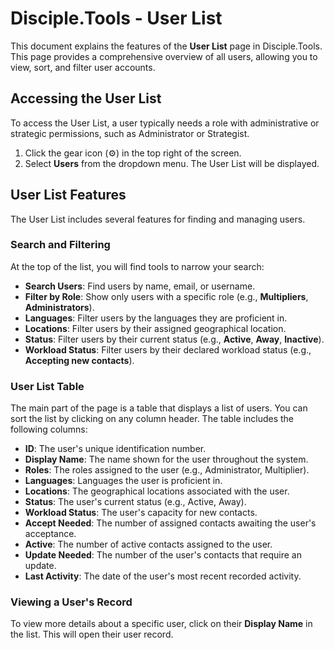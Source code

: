 # Disciple.Tools - User List

This document explains the features of the **User List** page in Disciple.Tools. This page provides a comprehensive overview of all users, allowing you to view, sort, and filter user accounts.

## Accessing the User List

To access the User List, a user typically needs a role with administrative or strategic permissions, such as Administrator or Strategist.

1.  Click the gear icon (⚙️) in the top right of the screen.
2.  Select **Users** from the dropdown menu. The User List will be displayed.

## User List Features

The User List includes several features for finding and managing users.

### Search and Filtering

At the top of the list, you will find tools to narrow your search:
*   **Search Users**: Find users by name, email, or username.
*   **Filter by Role**: Show only users with a specific role (e.g., **Multipliers**, **Administrators**).
*   **Languages**: Filter users by the languages they are proficient in.
*   **Locations**: Filter users by their assigned geographical location.
*   **Status**: Filter users by their current status (e.g., **Active**, **Away**, **Inactive**).
*   **Workload Status**: Filter users by their declared workload status (e.g., **Accepting new contacts**).

### User List Table

The main part of the page is a table that displays a list of users. You can sort the list by clicking on any column header. The table includes the following columns:

*   **ID**: The user's unique identification number.
*   **Display Name**: The name shown for the user throughout the system.
*   **Roles**: The roles assigned to the user (e.g., Administrator, Multiplier).
*   **Languages**: Languages the user is proficient in.
*   **Locations**: The geographical locations associated with the user.
*   **Status**: The user's current status (e.g., Active, Away).
*   **Workload Status**: The user's capacity for new contacts.
*   **Accept Needed**: The number of assigned contacts awaiting the user's acceptance.
*   **Active**: The number of active contacts assigned to the user.
*   **Update Needed**: The number of the user's contacts that require an update.
*   **Last Activity**: The date of the user's most recent recorded activity.

### Viewing a User's Record

To view more details about a specific user, click on their **Display Name** in the list. This will open their user record. 